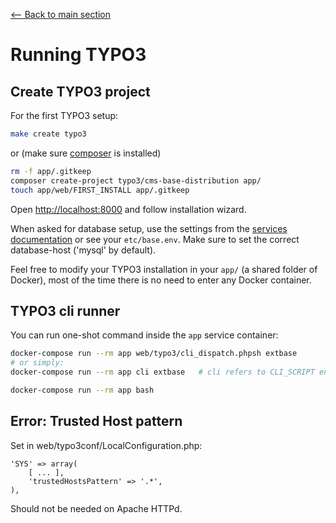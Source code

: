 [<-- Back to main section](../README.md)

# Running TYPO3

## Create TYPO3 project

For the first TYPO3 setup:

```bash
make create typo3
```

or (make sure [composer](https://getcomposer.org/) is installed)

```bash
rm -f app/.gitkeep
composer create-project typo3/cms-base-distribution app/
touch app/web/FIRST_INSTALL app/.gitkeep
```

Open <http://localhost:8000> and follow installation wizard.

When asked for database setup, use the settings from the [services documentation](https://github.com/webdevops/TYPO3-docker-boilerplate/blob/master/documentation/SERVICES.md#mysql) or see your `etc/base.env`. Make sure to set the correct database-host ('mysql' by default). 


Feel free to modify your TYPO3 installation in your `app/` (a shared folder of Docker),
most of the time there is no need to enter any Docker container.


## TYPO3 cli runner

You can run one-shot command inside the `app` service container:

```bash
docker-compose run --rm app web/typo3/cli_dispatch.phpsh extbase
# or simply:
docker-compose run --rm app cli extbase   # cli refers to CLI_SCRIPT env in etc/base.env

docker-compose run --rm app bash
```


## Error: Trusted Host pattern

Set in web/typo3conf/LocalConfiguration.php:

    'SYS' => array(
        [ ... ],
        'trustedHostsPattern' => '.*',
    ),

Should not be needed on Apache HTTPd.
